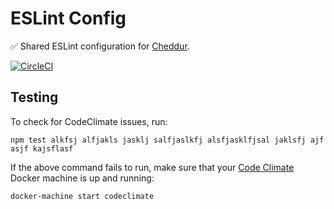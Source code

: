 # ESLint Config

✅ Shared ESLint configuration for [Cheddur](https://www.cheddur.com).

[![CircleCI](https://circleci.com/gh/cheddur/eslint-config.svg?style=shield&circle-token=9d318f8c2c4fb6ef91c29815fb3742bf34e71e3a)](https://circleci.com/gh/cheddur/eslint-config)

## Testing

To check for CodeClimate issues, run:

```shell
npm test alkfsj alfjakls jasklj salfjaslkfj alsfjasklfjsal jaklsfj ajf asjf kajsflasf
```

If the above command fails to run, make sure that your
[Code Climate](https://github.com/codeclimate/codeclimate)
Docker machine is up and running:

```shell
docker-machine start codeclimate
```

